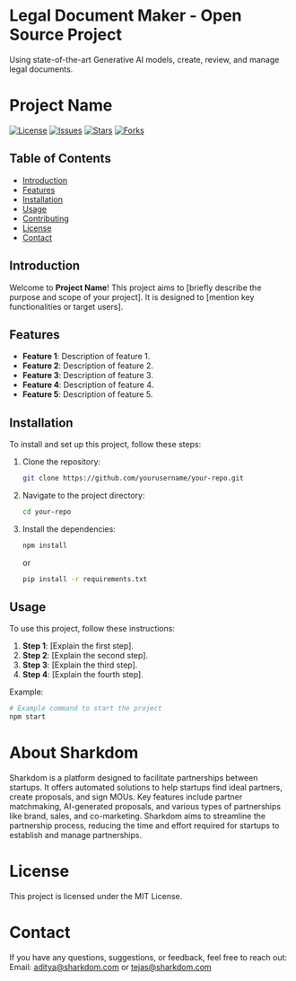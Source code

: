 # Legal Document Maker - Open Source Project
Using state-of-the-art Generative AI models, create, review, and manage legal documents. 
# Project Name

[![License](https://img.shields.io/github/license/sharkdomopensource/legal_document_maker)](LICENSE)
[![Issues](https://img.shields.io/github/issues/sharkdomopensource/legal_document_maker)](https://github.com/sharkdomopensource/legal_document_maker/issues)
[![Stars](https://img.shields.io/github/stars/sharkdomopensource/legal_document_maker)](https://github.com/sharkdomopensource/legal_document_maker/stargazers)
[![Forks](https://img.shields.io/github/forks/sharkdomopensource/legal_document_maker)](https://github.com/sharkdomopensource/legal_document_maker/network/members)

## Table of Contents

- [Introduction](#introduction)
- [Features](#features)
- [Installation](#installation)
- [Usage](#usage)
- [Contributing](#contributing)
- [License](#license)
- [Contact](#contact)

## Introduction

Welcome to **Project Name**! This project aims to [briefly describe the purpose and scope of your project]. It is designed to [mention key functionalities or target users].

## Features

- **Feature 1**: Description of feature 1.
- **Feature 2**: Description of feature 2.
- **Feature 3**: Description of feature 3.
- **Feature 4**: Description of feature 4.
- **Feature 5**: Description of feature 5.

## Installation

To install and set up this project, follow these steps:

1. Clone the repository:
    ```sh
    git clone https://github.com/yourusername/your-repo.git
    ```
2. Navigate to the project directory:
    ```sh
    cd your-repo
    ```
3. Install the dependencies:
    ```sh
    npm install
    ```
   or
    ```sh
    pip install -r requirements.txt
    ```

## Usage

To use this project, follow these instructions:

1. **Step 1**: [Explain the first step].
2. **Step 2**: [Explain the second step].
3. **Step 3**: [Explain the third step].
4. **Step 4**: [Explain the fourth step].

Example:
```sh
# Example command to start the project
npm start
```
# About Sharkdom
Sharkdom is a platform designed to facilitate partnerships between startups. It offers automated solutions to help startups find ideal partners, create proposals, and sign MOUs. Key features include partner matchmaking, AI-generated proposals, and various types of partnerships like brand, sales, and co-marketing. Sharkdom aims to streamline the partnership process, reducing the time and effort required for startups to establish and manage partnerships.

# License
This project is licensed under the MIT License.

# Contact
If you have any questions, suggestions, or feedback, feel free to reach out:
Email: aditya@sharkdom.com or tejas@sharkdom.com

